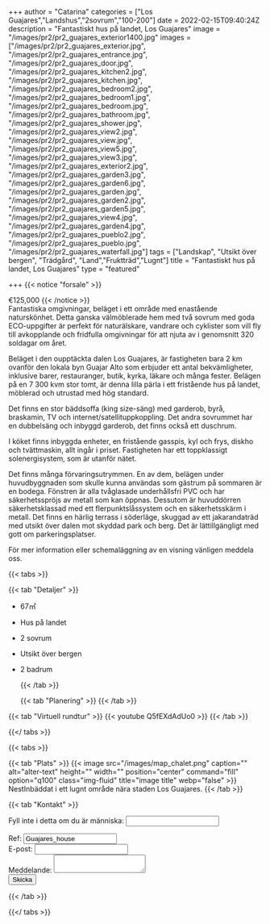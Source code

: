 +++
author = "Catarina"
categories = ["Los Guajares","Landshus","2sovrum","100-200"]
date = 2022-02-15T09:40:24Z
description = "Fantastiskt hus på landet, Los Guajares"
image = "/images/pr2/pr2_guajares_exterior1400.jpg"
images = ["/images/pr2/pr2_guajares_exterior.jpg", "/images/pr2/pr2_guajares_entrance.jpg", "/images/pr2/pr2_guajares_door.jpg", "/images/pr2/pr2_guajares_kitchen2.jpg", "/images/pr2/pr2_guajares_kitchen.jpg", "/images/pr2/pr2_guajares_bedroom2.jpg", "/images/pr2/pr2_guajares_bedroom1.jpg", "/images/pr2/pr2_guajares_bedroom.jpg", "/images/pr2/pr2_guajares_bathroom.jpg", "/images/pr2/pr2_guajares_shower.jpg", "/images/pr2/pr2_guajares_view2.jpg", "/images/pr2/pr2_guajares_view.jpg", "/images/pr2/pr2_guajares_view5.jpg", "/images/pr2/pr2_guajares_view3.jpg", "/images/pr2/pr2_guajares_exterior2.jpg", "/images/pr2/pr2_guajares_garden3.jpg", "/images/pr2/pr2_guajares_garden6.jpg", "/images/pr2/pr2_guajares_garden.jpg", "/images/pr2/pr2_guajares_garden2.jpg", "/images/pr2/pr2_guajares_garden5.jpg", "/images/pr2/pr2_guajares_view4.jpg", "/images/pr2/pr2_guajares_garden4.jpg", "/images/pr2/pr2_guajares_pueblo2.jpg", "/images/pr2/pr2_guajares_pueblo.jpg", "/images/pr2/pr2_guajares_waterfall.jpg"]
tags = ["Landskap", "Utsikt över bergen", "Trädgård", "Land","Fruktträd","Lugnt"]
title = "Fantastiskt hus på landet, Los Guajares"
type = "featured"

+++
{{< notice "forsale" >}}

€125,000 {{< /notice >}}  
Fantastiska omgivningar, beläget i ett område med enastående naturskönhet. Detta ganska välmöblerade hem med två sovrum med goda ECO-uppgifter är perfekt för naturälskare, vandrare och cyklister som vill fly till avkopplande och fridfulla omgivningar för att njuta av i genomsnitt 320 soldagar om året.

Beläget i den oupptäckta dalen Los Guajares, är fastigheten bara 2 km ovanför den lokala byn Guajar Alto som erbjuder ett antal bekvämligheter, inklusive barer, restauranger, butik, kyrka, läkare och många fester. Belägen på en 7 300 kvm stor tomt, är denna lilla pärla i ett fristående hus på landet, möblerad och utrustad med hög standard.

Det finns en stor bäddsoffa (king size-säng) med garderob, byrå, braskamin, TV och internet/satellituppkoppling. Det andra sovrummet har en dubbelsäng och inbyggd garderob, det finns också ett duschrum.

I köket finns inbyggda enheter, en fristående gasspis, kyl och frys, diskho och tvättmaskin, allt ingår i priset. Fastigheten har ett toppklassigt solenergisystem, som är utanför nätet.

Det finns många förvaringsutrymmen. En av dem, belägen under huvudbyggnaden som skulle kunna användas som gästrum på sommaren är en bodega. Fönstren är alla tvåglasade underhållsfri PVC och har säkerhetsspröjs av metall som kan öppnas. Dessutom är huvuddörren säkerhetsklassad med ett flerpunktslåssystem och en säkerhetsskärm i metall. Det finns en härlig terrass i söderläge, skuggad av ett jakarandaträd med utsikt över dalen mot skyddad park och berg. Det är lättillgängligt med gott om parkeringsplatser.

För mer information eller schemaläggning av en visning vänligen meddela oss.

{{< tabs >}}

{{< tab "Detaljer" >}}

* 67&#x33A1;
* Hus på landet
* 2 sovrum
* Utsikt över bergen
* 2 badrum

  {{< /tab >}}

  {{< tab "Planering" >}}  {{< /tab >}}

{{< tab "Virtuell rundtur" >}} {{< youtube Q5fEXdAdUo0 >}} {{< /tab >}}

{{</ tabs >}}

{{< tabs >}}

{{< tab "Plats" >}} {{< image src="/images/map_chalet.png" caption="" alt="alter-text" height="" width="" position="center" command="fill" option="q100" class="img-fluid" title="image title" webp="false" >}} NestInbäddat i ett lugnt område nära staden Los Guajares. {{< /tab >}}

{{< tab "Kontakt" >}} <form name="propertyContact" method="POST" netlify-honeypot="bot-field" data-netlify="true">
<div class="form-group">
<p class="d-none"><label>Fyll inte i detta om du är människa: <input name="bot-field" /></label></p>
</div>
<div class="form-group">
<label>Ref: <input name="property-ref" class="form-control" value="Guajares_house" readonly/></label>
</div>
<div class="form-group">
<label>E-post: <input type="text" class="form-control" name="email" /></label>
</div>
<div class="form-group">
<label>Meddelande: </label> <textarea name="message" class="form-control"></textarea>
</div>
<button type="submit" class="btn btn-primary">Skicka</button>
</form> {{< /tab >}}

{{</ tabs >}}